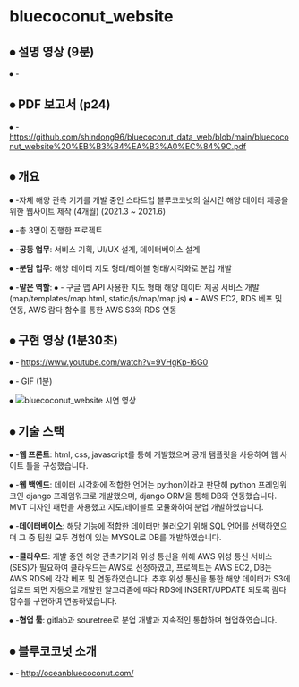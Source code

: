 # bluecoconut_website



## **⦁ 설명 영상 (9분)**

   ⦁ - 


## **⦁ PDF 보고서 (p24)**

   ⦁  - https://github.com/shindong96/bluecoconut_data_web/blob/main/bluecoconut_website%20%EB%B3%B4%EA%B3%A0%EC%84%9C.pdf

## **⦁ 개요**

   ⦁  -자체 해양 관측 기기를 개발 중인 스타트업 블루코코넛의 실시간 해양 데이터 제공을 위한 웹사이트 제작 (4개월) (2021.3 ~ 2021.6)

   ⦁  -총 3명이 진행한 프로젝트

   ⦁  -**공동 업무**: 서비스 기획, UI/UX 설계, 데이터베이스 설계

   ⦁  -**분담 업무**: 해양 데이터 지도 형태/테이블 형태/시각화로 분업 개발

   ⦁  -**맡은 역할**: 
   ⦁  - 구글 맵 API 사용한 지도 형태 해양 데이터 제공 서비스 개발(map/templates/map.html, static/js/map/map.js) 
   ⦁  - AWS EC2, RDS 베포 및 연동, AWS 람다 함수를 통한 AWS S3와 RDS 연동


## **⦁ 구현 영상 (1분30초)**

   ⦁ - https://www.youtube.com/watch?v=9VHgKp-l6G0

   ⦁ - GIF (1분)

   ⦁  ![bluecoconut_website 시연 영상](https://user-images.githubusercontent.com/58173061/125639419-38925724-a2d9-4d8c-8685-d5a702bb9f05.gif)



## **⦁ 기술 스택**

   ⦁ -**웹 프론트**: html, css, javascript를 통해 개발했으며 공개 탬플릿을 사용하여 웹 사이트 틀을 구성했습니다.

   ⦁ -**웹 백엔드**: 데이터 시각화에 적합한 언어는 python이라고 판단해 python 프레임워크인 django 프레임워크로 개발했으며, django ORM을 통해 DB와 연동했습니다. MVT 디자인 패턴을 사용했고 지도/테이블로 모듈화하여 분업 개발하였습니다.

   ⦁ -**데이터베이스**: 해당 기능에 적합한 데이터만 불러오기 위해 SQL 언어를 선택하였으며 그 중 팀원 모두 경험이 있는 MYSQL로 DB를 개발하였습니다.

   ⦁ -**클라우드**: 개발 중인 해양 관측기기와 위성 통신을 위해 AWS 위성 통신 서비스(SES)가 필요하여 클라우드는 AWS로 선정하였고, 프로젝트는 AWS EC2, DB는 AWS RDS에 각각 베포 및 연동하였습니다. 추후 위성 통신을 통한 해양 데이터가 S3에 업로드 되면 자동으로 개발한 알고리즘에 따라 RDS에 INSERT/UPDATE 되도록 람다 함수를 구현하여 연동하였습니다. 

   ⦁ -**협업 툴**: gitlab과 souretree로 분업 개발과 지속적인 통합하며 협업하였습니다.


## **⦁ 블루코코넛 소개**

   ⦁ - http://oceanbluecoconut.com/
